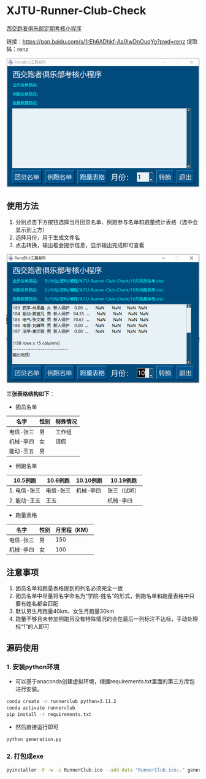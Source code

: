 # XJTU-Runner-Club-Check
[西交跑者俱乐部定期考核小程序](https://github.com/Renzehua1998/fill_docx)

链接：https://pan.baidu.com/s/1rEh6ADhkf-Aa0IwDnOuqYg?pwd=renz 
提取码：renz

![image-20231107151051173](README/image-20231107151051173.png)

## 使用方法

1. 分别点击下方按钮选择当月团员名单、例跑参与名单和跑量统计表格（选中会显示到上方）
2. 选择月份，用于生成文件名
3. 点击转换，输出框会提示信息，显示输出完成即可查看

![image-20231107152036920](README/image-20231107152036920.png)

**三张表格结构如下**：

- 团员名单

| 名字      | 性别 | 特殊情况 |
| --------- | ---- | -------- |
| 电信-张三 | 男   | 工作组   |
| 机械-李四 | 女   | 请假     |
| 能动-王五 | 男   |          |

- 例跑名单

| 10.5例跑     | 10.6例跑  | 10.10例跑 | 10.19例跑    |
| ------------ | --------- | --------- | ------------ |
| 1. 电信-张三 | 电信-张三 | 机械-李四 | 张三（试听） |
| 2. 能动-王五 | 王五      |           | 机械-李四    |

- 跑量表格

| 名字      | 性别 | 月里程（KM） |
| --------- | ---- | ------------ |
| 电信-张三 | 男   | 150          |
| 机械-李四 | 女   | 100          |

## 注意事项

1. 团员名单和跑量表格提到的列名必须完全一致
2. 团员名单中尽量将名字命名为“学院-姓名”的形式，例跑名单和跑量表格中只要有姓名都会匹配
3. 默认男生月跑量40km、女生月跑量30km
4. 跑量不够且未参加例跑且没有特殊情况的会在最后一列标注不达标，手动处理标“1”的人即可

## 源码使用

### 1. 安装python环境

- 可以基于anaconda创建虚拟环境，根据requirements.txt里面的第三方库包进行安装。

```bash
conda create -n runnerclub python=3.11.2
conda activate runnerclub
pip install -r requirements.txt
```

- 然后直接运行即可

```bash
python generation.py
```

### 2. 打包成exe

```bash
pyinstaller -F -w -i RunnerClub.ico --add-data "RunnerClub.ico;." generation.py
```


